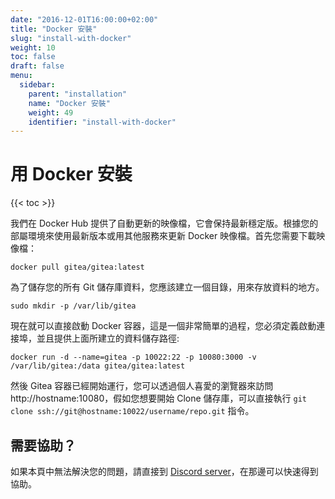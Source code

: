 ```yaml
---
date: "2016-12-01T16:00:00+02:00"
title: "Docker 安裝"
slug: "install-with-docker"
weight: 10
toc: false
draft: false
menu:
  sidebar:
    parent: "installation"
    name: "Docker 安裝"
    weight: 49
    identifier: "install-with-docker"
---
```


# 用 Docker 安裝

{{< toc >}}

我們在 Docker Hub 提供了自動更新的映像檔，它會保持最新穩定版。根據您的部屬環境來使用最新版本或用其他服務來更新 Docker 映像檔。首先您需要下載映像檔：

```
docker pull gitea/gitea:latest
```

為了儲存您的所有 Git 儲存庫資料，您應該建立一個目錄，用來存放資料的地方。

```
sudo mkdir -p /var/lib/gitea
```

現在就可以直接啟動 Docker 容器，這是一個非常簡單的過程，您必須定義啟動連接埠，並且提供上面所建立的資料儲存路徑:

```
docker run -d --name=gitea -p 10022:22 -p 10080:3000 -v /var/lib/gitea:/data gitea/gitea:latest
```

然後 Gitea 容器已經開始運行，您可以透過個人喜愛的瀏覽器來訪問 http://hostname:10080，假如您想要開始 Clone 儲存庫，可以直接執行 `git clone ssh://git@hostname:10022/username/repo.git` 指令。

## 需要協助？

如果本頁中無法解決您的問題，請直接到 [Discord server](https://discord.gg/Gitea)，在那邊可以快速得到協助。
